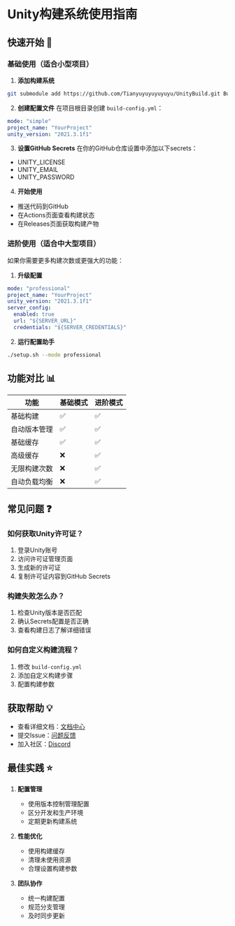 # Unity构建系统使用指南

## 快速开始 🚀

### 基础使用（适合小型项目）

1. **添加构建系统**
```bash
git submodule add https://github.com/Tianyuyuyuyuyuyu/UnityBuild.git BuildSystem
```

2. **创建配置文件**
在项目根目录创建 `build-config.yml`：
```yaml
mode: "simple"
project_name: "YourProject"
unity_version: "2021.3.1f1"
```

3. **设置GitHub Secrets**
在你的GitHub仓库设置中添加以下secrets：
- UNITY_LICENSE
- UNITY_EMAIL
- UNITY_PASSWORD

4. **开始使用**
- 推送代码到GitHub
- 在Actions页面查看构建状态
- 在Releases页面获取构建产物

### 进阶使用（适合中大型项目）

如果你需要更多构建次数或更强大的功能：

1. **升级配置**
```yaml
mode: "professional"
project_name: "YourProject"
unity_version: "2021.3.1f1"
server_config:
  enabled: true
  url: "${SERVER_URL}"
  credentials: "${SERVER_CREDENTIALS}"
```

2. **运行配置助手**
```bash
./setup.sh --mode professional
```

## 功能对比 📊

| 功能 | 基础模式 | 进阶模式 |
|------|----------|----------|
| 基础构建 | ✅ | ✅ |
| 自动版本管理 | ✅ | ✅ |
| 基础缓存 | ✅ | ✅ |
| 高级缓存 | ❌ | ✅ |
| 无限构建次数 | ❌ | ✅ |
| 自动负载均衡 | ❌ | ✅ |

## 常见问题 ❓

### 如何获取Unity许可证？
1. 登录Unity账号
2. 访问许可证管理页面
3. 生成新的许可证
4. 复制许可证内容到GitHub Secrets

### 构建失败怎么办？
1. 检查Unity版本是否匹配
2. 确认Secrets配置是否正确
3. 查看构建日志了解详细错误

### 如何自定义构建流程？
1. 修改 `build-config.yml`
2. 添加自定义构建步骤
3. 配置构建参数

## 获取帮助 💡

- 查看详细文档：[文档中心](./docs)
- 提交Issue：[问题反馈](https://github.com/Tianyuyuyuyuyuyu/UnityBuild/issues)
- 加入社区：[Discord](your-discord-link)

## 最佳实践 ⭐

1. **配置管理**
   - 使用版本控制管理配置
   - 区分开发和生产环境
   - 定期更新构建系统

2. **性能优化**
   - 使用构建缓存
   - 清理未使用资源
   - 合理设置构建参数

3. **团队协作**
   - 统一构建配置
   - 规范分支管理
   - 及时同步更新 